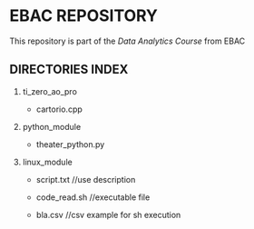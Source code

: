 # EBAC REPOSITORY

This repository is part of the *Data Analytics Course* from EBAC

## DIRECTORIES INDEX

1. ti_zero_ao_pro 

	- cartorio.cpp

3. python_module

	- theater_python.py

5. linux_module

	- script.txt //use description
  
	- code_read.sh //executable file
  
	- bla.csv //csv example for sh execution

